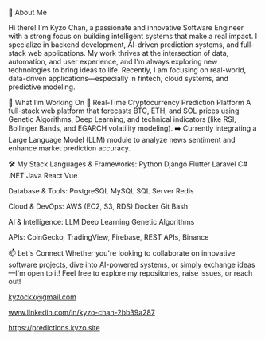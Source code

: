 👋 About Me

Hi there! I'm Kyzo Chan, a passionate and innovative Software Engineer with a strong focus on building intelligent systems that make a real impact. I specialize in backend development, AI-driven prediction systems, and full-stack web applications. My work thrives at the intersection of data, automation, and user experience, and I'm always exploring new technologies to bring ideas to life. Recently, I am  focusing on real-world, data-driven applications—especially in fintech, cloud systems, and predictive modeling.

🚀 What I’m Working On
🔮 Real-Time Cryptocurrency Prediction Platform
A full-stack web platform that forecasts BTC, ETH, and SOL prices using Genetic Algorithms, Deep Learning, and technical indicators (like RSI, Bollinger Bands, and EGARCH volatility modeling).
➡️ Currently integrating a Large Language Model (LLM) module to analyze news sentiment and enhance market prediction accuracy.

🛠️ My Stack
Languages & Frameworks: Python Django Flutter Laravel C# .NET Java React Vue

Database & Tools: PostgreSQL MySQL SQL Server Redis

Cloud & DevOps: AWS (EC2, S3, RDS) Docker Git Bash

AI & Intelligence: LLM Deep Learning Genetic Algorithms

APIs: CoinGecko, TradingView, Firebase, REST APIs, Binance


📫 Let's Connect
Whether you're looking to collaborate on innovative software projects, dive into AI-powered systems, or simply exchange ideas—I'm open to it! Feel free to explore my repositories, raise issues, or reach out!

kyzockx@gmail.com

www.linkedin.com/in/kyzo-chan-2bb39a287

https://predictions.kyzo.site
